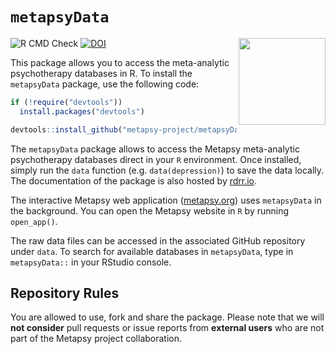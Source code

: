 <h1>
  <code style="background: white;">metapsyData</code>
</h1> <a href='https://metapsy.org'><img src='https://metapsytools.protectlab.org/logo.png' align="right" height="139" /></a>

![R CMD Check](https://img.shields.io/badge/R%20CMD%20Check-passing-brightgreen)
[![DOI](https://zenodo.org/badge/DOI/10.5281/zenodo.5171880.svg)](https://doi.org/10.5281/zenodo.5171880)

This package allows you to access the meta-analytic psychotherapy databases in R. To install the `metapsyData` package, use the following code:

```r
if (!require("devtools"))
  install.packages("devtools")

devtools::install_github("metapsy-project/metapsyData")
```

The `metapsyData` package allows to access the Metapsy meta-analytic psychotherapy databases direct in your `R` environment. Once installed, simply run the `data` function (e.g. `data(depression)`) to save the data locally. The documentation of the package is also hosted by [rdrr.io](https://rdrr.io/github/metapsy-project/metapsyData/).

The interactive Metapsy web application ([metapsy.org](https://www.metapsy.org/)) uses `metapsyData` in the background. You can open the Metapsy website in `R` by running `open_app()`.

The raw data files can be accessed in the associated GitHub repository under `data`. To search for available databases in `metapsyData`, type in `metapsyData::` in your RStudio console.

## Repository Rules

You are allowed to use, fork and share the package. Please note that we will **not consider** pull requests or issue reports from **external users** who are not part of the Metapsy project collaboration. 
